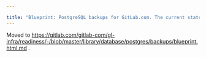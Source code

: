 ```yaml
---

title: "Blueprint: PostgreSQL backups for GitLab.com. The current state and proposed improvements"
---
```








Moved to <https://gitlab.com/gitlab-com/gl-infra/readiness/-/blob/master/library/database/postgres/backups/blueprint.html.md> .
